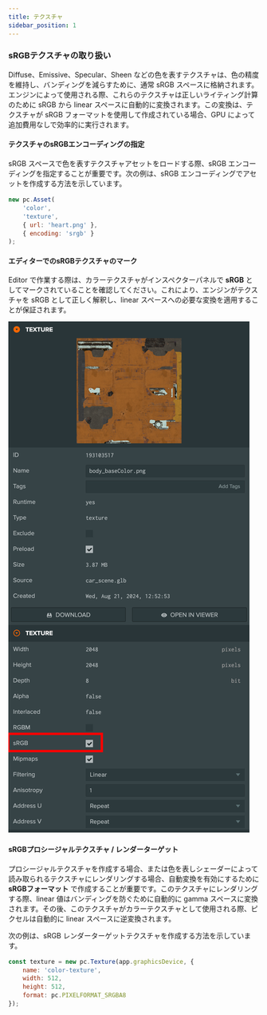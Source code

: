 ```yaml
---
title: テクスチャ
sidebar_position: 1
---
```


### sRGBテクスチャの取り扱い

Diffuse、Emissive、Specular、Sheen などの色を表すテクスチャは、色の精度を維持し、バンディングを減らすために、通常 sRGB スペースに格納されます。エンジンによって使用される際、これらのテクスチャは正しいライティング計算のために sRGB から linear スペースに自動的に変換されます。この変換は、テクスチャが sRGB フォーマットを使用して作成されている場合、GPU によって追加費用なしで効率的に実行されます。

#### **テクスチャのsRGBエンコーディングの指定**

sRGB スペースで色を表すテクスチャアセットをロードする際、sRGB エンコーディングを指定することが重要です。次の例は、sRGB エンコーディングでアセットを作成する方法を示しています。

```javascript
new pc.Asset(
    'color',
    'texture',
    { url: 'heart.png' },
    { encoding: 'srgb' }
);
```

#### **エディターでのsRGBテクスチャのマーク**

Editor で作業する際は、カラーテクスチャがインスペクターパネルで **sRGB** としてマークされていることを確認してください。これにより、エンジンがテクスチャを sRGB として正しく解釈し、linear スペースへの必要な変換を適用することが保証されます。

![sRGB](/img/user-manual/graphics/linear-workflow/srgb-editor.png)

#### **sRGBプロシージャルテクスチャ / レンダーターゲット**

プロシージャルテクスチャを作成する場合、または色を表しシェーダーによって読み取られるテクスチャにレンダリングする場合、自動変換を有効にするために **sRGBフォーマット** で作成することが重要です。このテクスチャにレンダリングする際、linear 値はバンディングを防ぐために自動的に gamma スペースに変換されます。その後、このテクスチャがカラーテクスチャとして使用される際、ピクセルは自動的に linear スペースに逆変換されます。

次の例は、sRGB レンダーターゲットテクスチャを作成する方法を示しています。

```javascript
const texture = new pc.Texture(app.graphicsDevice, {
    name: 'color-texture',
    width: 512,
    height: 512,
    format: pc.PIXELFORMAT_SRGBA8
});
```

